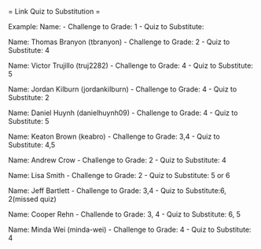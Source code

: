 = Link Quiz to Substitution =

Example:
Name: - Challenge to Grade: 1 - Quiz to Substitute:

Name: Thomas Branyon (tbranyon) - Challenge to Grade: 2 - Quiz to Substitute: 4

Name: Victor Trujillo (truj2282) - Challenge to Grade: 4 - Quiz to Substitute: 5

Name: Jordan Kilburn (jordankilburn) - Challenge to Grade: 4 - Quiz to Substitute: 2

Name: Daniel Huynh (danielhuynh09) - Challenge to Grade: 4 - Quiz to Substitute: 5

Name: Keaton Brown (keabro) - Challenge to Grade: 3,4 - Quiz to Substitute: 4,5

Name: Andrew Crow - Challenge to Grade: 2 - Quiz to Substitute: 4

Name: Lisa Smith - Challenge to Grade: 2 - Quiz to Substitute: 5 or 6

Name: Jeff Bartlett - Challenge to Grade: 3,4 - Quiz to Substitute:6, 2(missed quiz) 

Name: Cooper Rehn - Challende to Grade: 3, 4 - Quiz to Substitute: 6, 5

Name: Minda Wei (minda-wei) - Challenge to Grade: 4 - Quiz to Substitute: 4
